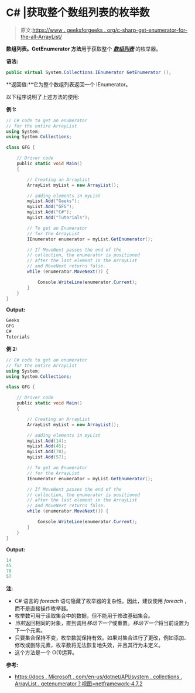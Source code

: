 # C# |获取整个数组列表的枚举数

> 原文:[https://www . geeksforgeeks . org/c-sharp-get-enumerator-for-the-all-ArrayList/](https://www.geeksforgeeks.org/c-sharp-getting-an-enumerator-for-the-entire-arraylist/)

**数组列表。GetEnumerator 方法**用于获取整个 ***[数组列表](https://www.geeksforgeeks.org/c-arraylist-class/)*** 的枚举器。

**语法:**

```cs
public virtual System.Collections.IEnumerator GetEnumerator ();
```

**返回值:**它为整个数组列表返回一个 IEnumerator。

以下程序说明了上述方法的使用:

**例 1:**

```cs
// C# code to get an enumerator
// for the entire ArrayList
using System;
using System.Collections;

class GFG {

    // Driver code
    public static void Main()
    {

        // Creating an ArrayList
        ArrayList myList = new ArrayList();

        // adding elements in myList
        myList.Add("Geeks");
        myList.Add("GFG");
        myList.Add("C#");
        myList.Add("Tutorials");

        // To get an Enumerator
        // for the ArrayList
        IEnumerator enumerator = myList.GetEnumerator();

        // If MoveNext passes the end of the
        // collection, the enumerator is positioned
        // after the last element in the ArrayList
        // and MoveNext returns false.
        while (enumerator.MoveNext()) {

            Console.WriteLine(enumerator.Current);
        }
    }
}
```

**Output:**

```cs
Geeks
GFG
C#
Tutorials

```

**例 2:**

```cs
// C# code to get an enumerator
// for the entire ArrayList
using System;
using System.Collections;

class GFG {

    // Driver code
    public static void Main()
    {

        // Creating an ArrayList
        ArrayList myList = new ArrayList();

        // adding elements in myList
        myList.Add(14);
        myList.Add(45);
        myList.Add(78);
        myList.Add(57);

        // To get an Enumerator
        // for the ArrayList
        IEnumerator enumerator = myList.GetEnumerator();

        // If MoveNext passes the end of the
        // collection, the enumerator is positioned
        // after the last element in the ArrayList
        // and MoveNext returns false.
        while (enumerator.MoveNext()) {

            Console.WriteLine(enumerator.Current);
        }
    }
}
```

**Output:**

```cs
14
45
78
57

```

**注:**

*   C# 语言的 *foreach* 语句隐藏了枚举器的复杂性。因此，建议使用 *foreach* ，而不是直接操作枚举器。
*   枚举数可用于读取集合中的数据，但不能用于修改基础集合。
*   *当前*返回相同的对象，直到调用*移动下一个*或重置。*移动下一个*将当前设置为下一个元素。
*   只要集合保持不变，枚举数就保持有效。如果对集合进行了更改，例如添加、修改或删除元素，枚举数将无法恢复地失效，并且其行为未定义。
*   这个方法是一个 O(1)运算。

**参考:**

*   [https://docs . Microsoft . com/en-us/dotnet/API/system . collections . ArrayList . getenumerator？视图=netframework-4.7.2](https://docs.microsoft.com/en-us/dotnet/api/system.collections.arraylist.getenumerator?view=netframework-4.7.2)